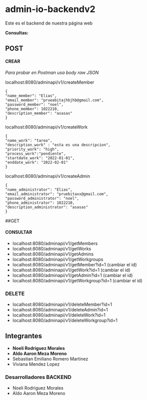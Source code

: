 # admin-io-backendv2

Este es el backend de nuestra página web

**Consultas:**
## POST
#### CREAR
*Para probar en Postman usa body raw JSON*

localhost:8080/adminapi/v1/createMember

    {
    "name_member": "Elias",
    "email_member": "prueabitajhbjhb@gmail.com",
    "password_member": "noel",
    "phone_member": 1022210,
    "description_member": "asasas"
    }

localhost:8080/adminapi/v1/createWork

    {
    "name_work": "tarea",
    "description_work" : "esta es una descripcion",
    "priority_work": "high",
    "process_work":"pendiente",
    "startdate_work": "2022-01-01",
    "enddate_work": "2022-02-01"
    }

localhost:8080/adminapi/v1/createAdmin

    {
    "name_administrator": "Elias",
    "email_administrator": "pruebitaxx@gmail.com",
    "password_administrator": "noel",
    "phone_administrator": 1022210,
    "description_administrator": "asasas"
    }

##GET
#### CONSULTAR
- localhost:8080/adminapi/v1/getMembers
- localhost:8080/adminapi/v1/getWorks
- localhost:8080/adminapi/v1/getAdmins
- localhost:8080/adminapi/v1/getWorkgroups
- localhost:8080/adminapi/v1/getMember?id=1 (cambiar el id)
- localhost:8080/adminapi/v1/getWork?id=1 (cambiar el id)
- localhost:8080/adminapi/v1/getAdmin?id=1 (cambiar el id)
- localhost:8080/adminapi/v1/getWorkgroup?id=1 (cambiar el id)

### DELETE
- localhost:8080/adminapi/v1/deleteMember?id=1
- localhost:8080/adminapi/v1/deleteAdmin?id=1
- localhost:8080/adminapi/v1/deleteWork?id=1
- localhost:8080/adminapi/v1/deleteWorkgroup?id=1

## Integrantes
- **Noeli Rodriguez Morales**
- **Aldo Aaron Meza Moreno**
- Sebastian Emiliano Romero Martinez
- Viviana Mendez Lopez


### Desarrolladores BACKEND
- Noeli Rodriguez Morales
- Aldo Aaron Meza Moreno